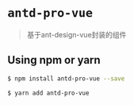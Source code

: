 # `antd-pro-vue`

> 基于ant-design-vue封装的组件

## Using npm or yarn

```bash
$ npm install antd-pro-vue --save
```

```bash
$ yarn add antd-pro-vue
```
